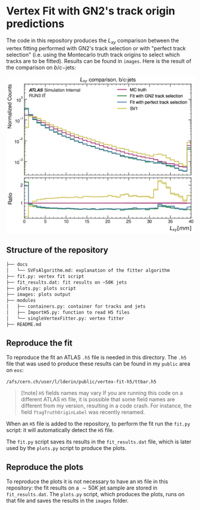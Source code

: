 # Vertex Fit with GN2's track origin predictions

The code in this repository produces the $L_{xy}$ comparison between the vertex fitting performed with GN2's track selection or with "perfect track selection" (i.e. using the Montecarlo truth track origins to select which tracks are to be fitted). Results can be found in `images`. Here is the result of the comparison on $b/c-$jets:
<center>
<img src="./images/LxyComparison_inclusive.jpg" alt="drawing" width="700"/>
</center>

## Structure of the repository
```
├── docs
│   └── SVFsAlgorithm.md: explanation of the fitter algorithm
├── fit.py: vertex fit script
├── fit_results.dat: fit results on ~50K jets
├── plots.py: plots script
├── images: plots output
├── modules
│   ├── containers.py: container for tracks and jets
│   ├── ImportH5.py: function to read H5 files
│   └── singleVertexFitter.py: vertex fitter
├── README.md
```

## Reproduce the fit

To reproduce the fit an ATLAS `.h5` file is needed in this directory. The `.h5` file that was used to produce these results can be found in my `public` area on `eos`:
```shell
/afs/cern.ch/user/l/lderin/public/vertex-fit-h5/ttbar.h5
```

>[!note] `H5` fields names may vary
> If you are running this code on a different ATLAS `H5` file, it is possible that some field names are different from my version, resulting in a code crash. For instance, the field `ftagTruthOriginLabel` was recently renamed.

When an `H5` file is added to the repository, to perform the fit run the `fit.py` script: it will automatically detect the `H5` file.

The `fit.py` script saves its results in the `fit_results.dat` file, which is later used by the `plots.py` script to produce the plots.

## Reproduce the plots

To reproduce the plots it is not necessary to have an `H5` file in this repository: the fit results on a $\sim50K$ jet sample are stored in `fit_results.dat`. The `plots.py` script, which produces the plots, runs on that file and saves the results in the `images` folder.